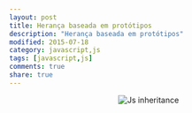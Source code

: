 ```yaml
---
layout: post
title: Herança baseada em protótipos
description: "Herança baseada em protótipos"
modified: 2015-07-18
category: javascript,js
tags: [javascript,js]
comments: true
share: true
---
```


<p style="text-align: center;">
  <img src="{{site.baseurl}}/img/posts/heranca.jpg" alt="Js inheritance">
</p>






